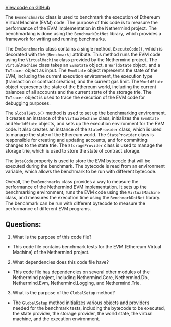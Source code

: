 [View code on GitHub](https://github.com/nethermindeth/nethermind/Nethermind.Evm.Benchmark/EvmBenchmarks.cs)

The `EvmBenchmarks` class is used to benchmark the execution of Ethereum Virtual Machine (EVM) code. The purpose of this code is to measure the performance of the EVM implementation in the Nethermind project. The benchmarking is done using the `BenchmarkDotNet` library, which provides a framework for writing and running benchmarks.

The `EvmBenchmarks` class contains a single method, `ExecuteCode()`, which is decorated with the `[Benchmark]` attribute. This method runs the EVM code using the `VirtualMachine` class provided by the Nethermind project. The `VirtualMachine` class takes an `EvmState` object, a `WorldState` object, and a `TxTracer` object as input. The `EvmState` object represents the state of the EVM, including the current execution environment, the execution type (transaction or contract creation), and the current gas limit. The `WorldState` object represents the state of the Ethereum world, including the current balances of all accounts and the current state of the storage trie. The `TxTracer` object is used to trace the execution of the EVM code for debugging purposes.

The `GlobalSetup()` method is used to set up the benchmarking environment. It creates an instance of the `VirtualMachine` class, initializes the `EvmState` and `WorldState` objects, and sets up the execution environment for the EVM code. It also creates an instance of the `StateProvider` class, which is used to manage the state of the Ethereum world. The `StateProvider` class is responsible for creating and updating accounts, and for committing changes to the state trie. The `StorageProvider` class is used to manage the storage trie, which is used to store the state of contract storage.

The `ByteCode` property is used to store the EVM bytecode that will be executed during the benchmark. The bytecode is read from an environment variable, which allows the benchmark to be run with different bytecode.

Overall, the `EvmBenchmarks` class provides a way to measure the performance of the Nethermind EVM implementation. It sets up the benchmarking environment, runs the EVM code using the `VirtualMachine` class, and measures the execution time using the `BenchmarkDotNet` library. The benchmark can be run with different bytecode to measure the performance of different EVM programs.
## Questions: 
 1. What is the purpose of this code file?
- This code file contains benchmark tests for the EVM (Ethereum Virtual Machine) of the Nethermind project.

2. What dependencies does this code file have?
- This code file has dependencies on several other modules of the Nethermind project, including Nethermind.Core, Nethermind.Db, Nethermind.Evm, Nethermind.Logging, and Nethermind.Trie.

3. What is the purpose of the `GlobalSetup` method?
- The `GlobalSetup` method initializes various objects and providers needed for the benchmark tests, including the bytecode to be executed, the state provider, the storage provider, the world state, the virtual machine, and the execution environment.